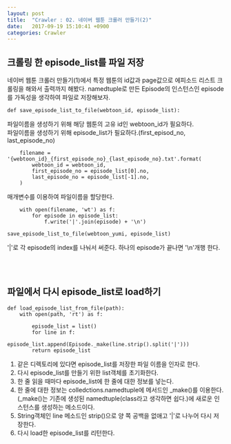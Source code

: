 ```yaml
---
layout: post
title:  "Crawler : 02. 네이버 웹툰 크롤러 만들기(2)"
date:   2017-09-19 15:10:41 +0900
categories: Crawler
---
```


## 크롤링 한 episode_list를 파일 저장

네이버 웹툰 크롤러 만들기(1)에서 특정 웹툰의 id값과 page값으로 에피소드 리스트 크롤링을 해와서 출력까지 해봤다. namedtuple로 만든 Episode의 인스턴스인 episode를 가독성을 생각하여 파일로 저장해보자.

```
def save_episode_list_to_file(webtoon_id, episode_list):
```

파일이름을 생성하기 위해 해당 웹툰의 고유 id인 webtoon\_id가 필요하다.<br>
파일이름을 생성하기 위해 episode\_list가 필요하다.(first\_episod\_no, last\_episode\_no)

```
    filename = '{webtoon_id}_{first_episode_no}_{last_episode_no}.txt'.format(
        webtoon_id = webtoon_id,
        first_episode_no = episode_list[0].no,
        last_episode_no = episode_list[-1].no,
    )
```

매개변수를 이용하여 파일이름을 할당한다.

```
    with open(filename, 'wt') as f:
        for episode in episode_list:
            f.write('|'.join(episode) + '\n')

save_episode_list_to_file(webtoon_yumi, episode_list)
```

'|'로 각 episode의 index를 나눠서 써준다. 하나의 episode가 끝나면 '\n'개행 한다.


<br><br>

## 파일에서 다시 episode_list로 load하기

```
def load_episode_list_from_file(path):
    with open(path, 'rt') as f:

        episode_list = list()
        for line in f:
            episode_list.append(Episode._make(line.strip().split('|')))
        return episode_list
```

1. 같은 디렉토리에 있다면 episode_list를 저장한 파일 이름을 인자로 한다.
2. 다시 episode_list를 만들기 위한 list객체를 초기화한다.
3. 한 줄 읽을 때마다 episode_list에 한 줄에 대한 정보를 넣는다.
4. 한 줄에 대한 정보는 colledctions.namedtuple에 메서드인 \_make()를 이용한다. (\_make()는 기존에 생성된 namedtuple(class라고 생각하면 쉽다.)에 새로운 인스턴스를 생성하는 메소드이다.
5. String객체인 line 메소드인 strip()으로 양 쪽 공백을 없애고  '|'로 나누어 다시 저장한다.
6. 다시 load한 episode_list를 리턴한다.
